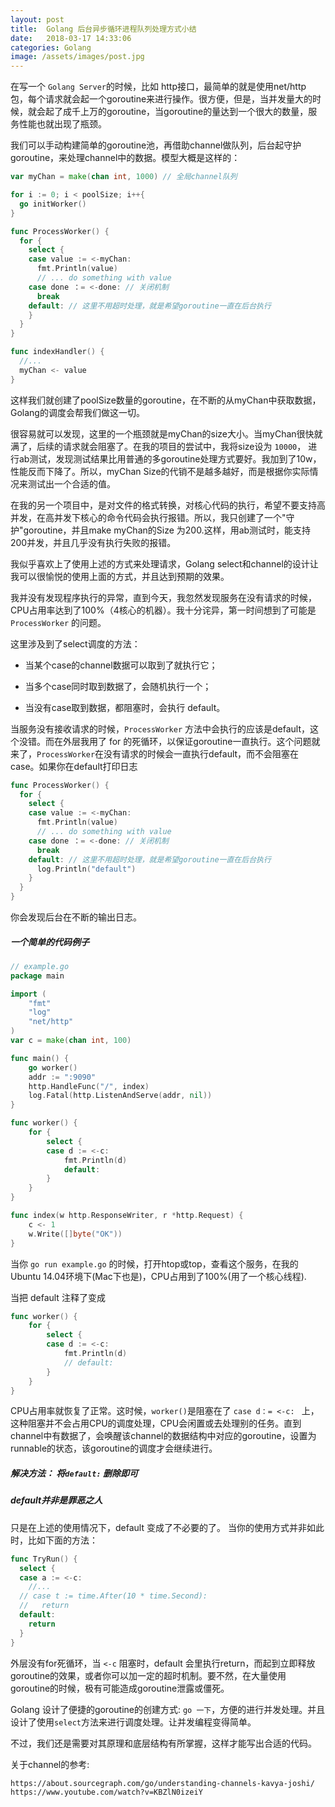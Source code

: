 ```yaml
---
layout: post
title:  Golang 后台异步循环进程队列处理方式小结
date:   2018-03-17 14:33:06
categories: Golang
image: /assets/images/post.jpg
---
```


在写一个 `Golang Server`的时候，比如 http接口，最简单的就是使用net/http 包，每个请求就会起一个goroutine来进行操作。很方便，但是，当并发量大的时候，就会起了成千上万的goroutine，当goroutine的量达到一个很大的数量，服务性能也就出现了瓶颈。

我们可以手动构建简单的goroutine池，再借助channel做队列，后台起守护goroutine，来处理channel中的数据。模型大概是这样的：

```go
var myChan = make(chan int, 1000) // 全局channel队列

for i := 0; i < poolSize; i++{
  go initWorker()
}

func ProcessWorker() {
  for {
    select {
    case value := <-myChan:
      fmt.Println(value)
      // ... do something with value
    case done ：= <-done: // 关闭机制
      break
    default: // 这里不用超时处理，就是希望goroutine一直在后台执行
    }
  }
}

func indexHandler() {
  //...
  myChan <- value
}
```

这样我们就创建了poolSize数量的goroutine，在不断的从myChan中获取数据，Golang的调度会帮我们做这一切。

很容易就可以发现，这里的一个瓶颈就是myChan的size大小。当myChan很快就满了，后续的请求就会阻塞了。在我的项目的尝试中，我将size设为 `10000`， 进行ab测试，发现测试结果比用普通的多goroutine处理方式要好。我加到了10w，性能反而下降了。所以，myChan Size的代销不是越多越好，而是根据你实际情况来测试出一个合适的值。

在我的另一个项目中，是对文件的格式转换，对核心代码的执行，希望不要支持高并发，在高并发下核心的命令代码会执行报错。所以，我只创建了一个"守护"goroutine，并且make myChan的Size 为200.这样，用ab测试时，能支持200并发，并且几乎没有执行失败的报错。

我似乎喜欢上了使用上述的方式来处理请求，Golang select和channel的设计让我可以很愉悦的使用上面的方式，并且达到预期的效果。

我并没有发现程序执行的异常，直到今天，我忽然发现服务在没有请求的时候，CPU占用率达到了100%（4核心的机器）。我十分诧异，第一时间想到了可能是 `ProcessWorker` 的问题。

这里涉及到了select调度的方法：

+ 当某个case的channel数据可以取到了就执行它；

+ 当多个case同时取到数据了，会随机执行一个；

+ 当没有case取到数据，都阻塞时，会执行 default。

当服务没有接收请求的时候，`ProcessWorker` 方法中会执行的应该是default，这个没错。而在外层我用了 for 的死循环，以保证goroutine一直执行。这个问题就来了，`ProcessWorker`在没有请求的时候会一直执行default，而不会阻塞在case。如果你在default打印日志

```go
func ProcessWorker() {
  for {
    select {
    case value := <-myChan:
      fmt.Println(value)
      // ... do something with value
    case done ：= <-done: // 关闭机制
      break
    default: // 这里不用超时处理，就是希望goroutine一直在后台执行
      log.Println("default")
    }
  }
}
```

你会发现后台在不断的输出日志。

##### 一个简单的代码例子

```go
// example.go
package main

import (
	"fmt"
	"log"
	"net/http"
)
var c = make(chan int, 100)

func main() {
	go worker()
	addr := ":9090"
	http.HandleFunc("/", index)
	log.Fatal(http.ListenAndServe(addr, nil))
}

func worker() {
	for {
		select {
		case d := <-c:
			fmt.Println(d)
			default:
		}
	}
}

func index(w http.ResponseWriter, r *http.Request) {
	c <- 1
	w.Write([]byte("OK"))
}
```

当你 `go run example.go` 的时候，打开htop或top，查看这个服务，在我的Ubuntu 14.04环境下(Mac下也是)，CPU占用到了100%(用了一个核心线程).

当把 default 注释了变成

```go
func worker() {
	for {
		select {
		case d := <-c:
			fmt.Println(d)
			// default:
		}
	}
}
```

CPU占用率就恢复了正常。这时候，`worker()`是阻塞在了 `case d：= <-c: ` 上，这种阻塞并不会占用CPU的调度处理，CPU会闲置或去处理别的任务。直到channel中有数据了，会唤醒该channel的数据结构中对应的goroutine，设置为runnable的状态，该goroutine的调度才会继续进行。

##### 解决方法： 将`default:` 删除即可

##### default并非是罪恶之人

只是在上述的使用情况下，default 变成了不必要的了。 当你的使用方式并非如此时，比如下面的方法：

```go
func TryRun() {
  select {
  case a := <-c:
    //...
  // case t := time.After(10 * time.Second):
  //   return
  default:
    return
  }
}
```

外层没有for死循环，当 `<-c` 阻塞时，default 会里执行return，而起到立即释放goroutine的效果，或者你可以加一定的超时机制。要不然，在大量使用goroutine的时候，极有可能造成goroutine泄露或僵死。

Golang 设计了便捷的goroutine的创建方式: `go 一下`，方便的进行并发处理。并且设计了使用`select`方法来进行调度处理。让并发编程变得简单。

不过，我们还是需要对其原理和底层结构有所掌握，这样才能写出合适的代码。

关于channel的参考:

```
https://about.sourcegraph.com/go/understanding-channels-kavya-joshi/
https://www.youtube.com/watch?v=KBZlN0izeiY
```
